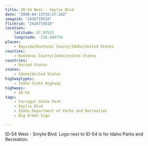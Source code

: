 ```yaml
---
title: ID-54 West - Smylie Blvd
date: "2008-04-13T16:27:18Z"
imageid: "2426719518"
flickrid: "2426719518"
location:
    latitude: 47.97531
    longitude: -116.564734
places:
    - Bayview|Kootenai County|Idaho|United States
counties:
    - Kootenai County|Idaho|United States
countries:
    - United States
states:
    - Idaho|United States
highwaytypes:
    - Idaho State Highway
highways:
    - ID-54
tags:
    - Farragut State Park
    - Smylie Blvd
    - Idaho Department of Parks and Recreation
    - Big Green Sign

---
```

ID-54 West - Smylie Blvd.  Logo next to ID-54 is for Idaho Parks and Recreation.